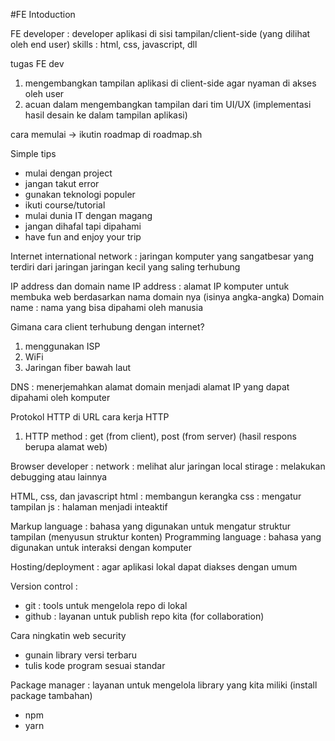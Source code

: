 #FE Intoduction

FE developer : developer aplikasi di sisi tampilan/client-side (yang dilihat oleh end user)
skills : html, css, javascript, dll

tugas FE dev 
1. mengembangkan tampilan aplikasi di client-side agar nyaman di akses oleh user
2. acuan dalam mengembangkan tampilan dari tim UI/UX (implementasi hasil desain ke dalam tampilan aplikasi)

cara memulai -> ikutin roadmap di roadmap.sh

Simple tips
- mulai dengan project
- jangan takut error
- gunakan teknologi populer
- ikuti course/tutorial
- mulai dunia IT dengan magang
- jangan dihafal tapi dipahami
- have fun and enjoy your trip

Internet
international network : jaringan komputer yang sangatbesar yang terdiri dari jaringan jaringan kecil yang saling terhubung

IP address dan domain name
IP address : alamat IP komputer untuk membuka web berdasarkan nama domain nya (isinya angka-angka)
Domain name : nama yang bisa dipahami oleh manusia 

Gimana cara client terhubung dengan internet?
1. menggunakan ISP
2. WiFi
3. Jaringan fiber bawah laut

DNS : menerjemahkan alamat domain menjadi alamat IP yang dapat dipahami oleh komputer

Protokol HTTP di URL
cara kerja HTTP
1. HTTP method : get (from client), post (from server) (hasil respons berupa alamat web)

Browser developer : 
network : melihat alur jaringan
local stirage : melakukan debugging atau lainnya

HTML, css, dan javascript
html : membangun kerangka
css : mengatur tampilan
js : halaman menjadi inteaktif

Markup language : bahasa yang digunakan untuk mengatur struktur tampilan (menyusun struktur konten)
Programming language : bahasa yang digunakan untuk interaksi dengan komputer

Hosting/deployment : agar aplikasi lokal dapat diakses dengan umum

Version control :
- git : tools untuk mengelola repo di lokal
- github : layanan untuk publish repo kita (for collaboration)

Cara ningkatin web security
- gunain library versi terbaru
- tulis kode program sesuai standar

Package manager : layanan untuk mengelola library yang kita miliki (install package tambahan)
- npm  
- yarn